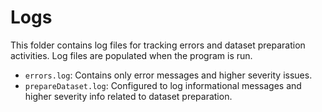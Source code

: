 # Logs

This folder contains log files for tracking errors and dataset preparation activities. Log files are populated when the program is run.

- `errors.log`: Contains only error messages and higher severity issues.
- `prepareDataset.log`: Configured to log informational messages and higher severity info related to dataset preparation.
